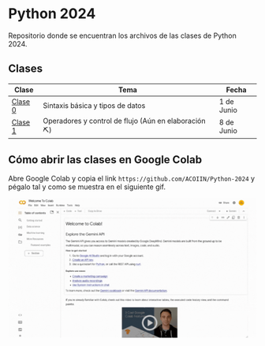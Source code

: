# Python 2024

Repositorio donde se encuentran los archivos de las clases de Python 2024.

## Clases

| Clase | Tema | Fecha |
| --- | --- | --- |
| [Clase 0](./Clase%200/Sintaxis%20basica%20y%20tipos%20de%20datos.ipynb) | Sintaxis básica y tipos de datos | 1 de Junio |
| [Clase 1](./Clase%201/Operadores%20y%20control%20de%20flujo.ipynb) | Operadores y control de flujo (Aún en elaboración ⛏️) | 8 de Junio |

## Cómo abrir las clases en Google Colab

Abre Google Colab y copia el link `https://github.com/ACOIIN/Python-2024` y pégalo tal y como se muestra en el siguiente gif.

![Google Colab](./add-google-colab.gif)
